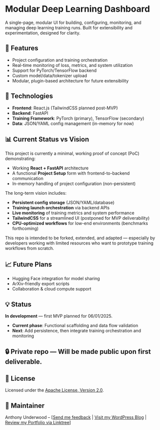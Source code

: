 # Modular Deep Learning Dashboard

A single-page, modular UI for building, configuring, monitoring, and managing deep learning training runs. Built for extensibility and experimentation, designed for clarity.

## 🚀 Features

* Project configuration and training orchestration
* Real-time monitoring of loss, metrics, and system utilization
* Support for PyTorch/TensorFlow backend
* Custom model/data/tokenizer upload
* Modular, plugin-based architecture for future extensibility

## 🔧 Technologies

* **Frontend**: React.js (TailwindCSS planned post-MVP)
* **Backend**: FastAPI
* **Training Framework**: PyTorch (primary), TensorFlow (secondary)
* **Data**: JSON/YAML config management (in-memory for now)

## 📊 Current Status vs Vision

This project is currently a minimal, working proof of concept (PoC) demonstrating:

* Working **React + FastAPI** architecture
* A functional **Project Setup** form with frontend-to-backend communication
* In-memory handling of project configuration (non-persistent)

The long-term vision includes:

* **Persistent config storage** (JSON/YAML/database)
* **Training launch orchestration** via backend APIs
* **Live monitoring** of training metrics and system performance
* **TailwindCSS** for a streamlined UI (postponed for MVP deliverability)
* **CPU-optimized workflows** for low-end environments (benchmarks forthcoming)

This repo is intended to be forked, extended, and adapted — especially by developers working with limited resources who want to prototype training workflows from scratch.

## 📈 Future Plans

* Hugging Face integration for model sharing
* ArXiv-friendly export scripts
* Collaboration & cloud compute support

## 💡 Status

**In development** — first MVP planned for 06/01/2025.

* **Current phase**: Functional scaffolding and data flow validation
* **Next**: Add persistence, then integrate training orchestration and monitoring

## 🔒 Private repo — Will be made public upon first deliverable.

## 📄 License
Licensed under the [Apache License, Version 2.0](LICENSE).

## 👤 Maintainer

Anthony Underwood – \[[Send me feedback](mailto:underwoden@gmail.com) | [Visit my WordPress Blog](https://wordpress.com/overview/underwoden.wordpress.com) | [Review my Portfolio via Linktree](https://linktr.ee/underwoden)]
